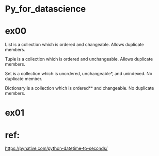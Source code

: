 # Py_for_datascience

  # ex00
  
List is a collection which is ordered and changeable. Allows duplicate members.

Tuple is a collection which is ordered and unchangeable. Allows duplicate members.

Set is a collection which is unordered, unchangeable*, and unindexed. No duplicate member.

Dictionary is a collection which is ordered** and changeable. No duplicate members.

  # ex01
  
  # ref:
  
  https://pynative.com/python-datetime-to-seconds/
